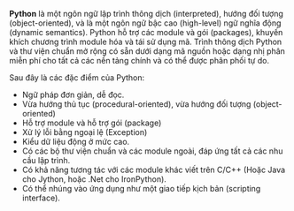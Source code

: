 **Python** là một ngôn ngữ lập trình thông dịch (interpreted), hướng đối tượng (object-oriented), và là một ngôn ngữ bậc cao (high-level) ngữ nghĩa động (dynamic semantics). Python hỗ trợ các module và gói (packages), khuyến khích chương trình module hóa và tái sử dụng mã. Trình thông dịch Python và thư viện chuẩn mở rộng có sẵn dưới dạng mã nguồn hoặc dạng nhị phân miễn phí cho tất cả các nền tảng chính và có thể được phân phối tự do.

Sau đây là các đặc điểm của Python:
- Ngữ pháp đơn giản, dễ đọc.
- Vừa hướng thủ tục (procedural-oriented), vừa hướng đối tượng (object-oriented)
- Hỗ trợ module và hỗ trợ gói (package)
- Xử lý lỗi bằng ngoại lệ (Exception)
- Kiểu dữ liệu động ở mức cao.
- Có các bộ thư viện chuẩn và các module ngoài, đáp ứng tất cả các nhu cầu lập trình.
- Có khả năng tương tác với các module khác viết trên C/C++ (Hoặc Java cho Jython, hoặc .Net cho IronPython).
- Có thể nhúng vào ứng dụng như một giao tiếp kịch bản (scripting interface).

